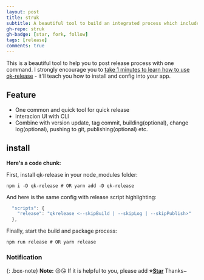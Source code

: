 ```yaml
---
layout: post
title: struk
subtitle: A beautiful tool to build an integrated process which includes commit, build, change log, push and publish.
gh-repo: struk
gh-badge: [star, fork, follow]
tags: [release]
comments: true
---
```


This is a beautiful tool to help you to post release process with one command. I strongly encourage you to [take 1 minutes to learn how to use qk-release](https://github.com/YanPanMichael/qk-release) - it'll teach you how to install and config into your app.

## Feature

- One common and quick tool for quick release
- interacion UI with CLI
- Combine with version update, tag commit, building(optional), change log(optional), pushing to git, publishing(optional) etc.

<!-- Here's a useless table:

| Number | Next number | Previous number |
| :------ |:--- | :--- |
| Five | Six | Four |
| Ten | Eleven | Nine |
| Seven | Eight | Six |
| Two | Three | One | -->


<!-- How about a yummy crepe?

![Crepe](https://s3-media3.fl.yelpcdn.com/bphoto/cQ1Yoa75m2yUFFbY2xwuqw/348s.jpg)

It can also be centered!

![Crepe](https://s3-media3.fl.yelpcdn.com/bphoto/cQ1Yoa75m2yUFFbY2xwuqw/348s.jpg){: .mx-auto.d-block :} -->

## install

**Here's a code chunk:**

First, install qk-release in your node_modules folder:

~~~
npm i -D qk-release # OR yarn add -D qk-release
~~~

And here is the same config with release script highlighting:

```javascript
  "scripts": {
    "release": "qkrelease <--skipBuild | --skipLog | --skipPublish>"
  },
```

Finally, start the build and package process:

~~~
npm run release # OR yarn release
~~~

<!-- And here is the same code yet again but with line numbers:

{% highlight javascript linenos %}
var foo = function(x) {
  return(x + 5);
}
foo(3)
{% endhighlight %} -->

### Notification

{: .box-note}
**Note:** 😉😘 If it is helpful to you, please add <b>⭐️<a href="https://github.com/YanPanMichael/qk-release">Star</a></b> Thanks~

<!-- ### Warning

{: .box-warning}
**Warning:** This is a warning box.

### Error

{: .box-error}
**Error:** This is an error box. -->